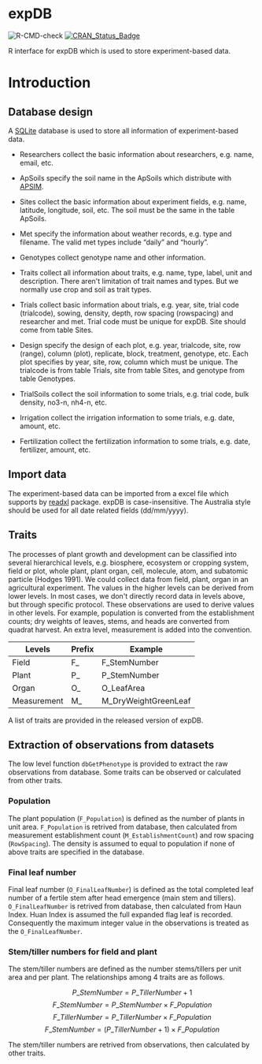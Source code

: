 # expDB

![R-CMD-check](https://github.com/byzheng/expDB/workflows/R-CMD-check/badge.svg)
[![CRAN_Status_Badge](http://www.r-pkg.org/badges/version/expDB)](https://cran.r-project.org/package=expDB)



R interface for expDB which is used to store experiment-based data.


# Introduction



## Database design

A [SQLite](https://www.sqlite.org/index.html) database is used to store all information of experiment-based data. 

* Researchers collect the basic information about researchers, e.g. name, email, etc.
* ApSoils specify the soil name in the ApSoils which distribute with [APSIM](https://www.apsim.info/).

* Sites collect the basic information about experiment fields, e.g. name, latitude, longitude, soil, etc. The soil must be the same in the table ApSoils.
* Met specify the information about weather records, e.g. type and filename. The valid met types include “daily” and “hourly”.
* Genotypes collect genotype name and other information.
* Traits collect all information about traits, e.g. name, type, label, unit and description. There aren't limitation of trait names and types. But we normally use crop and soil as trait types.
* Trials collect basic information about trials, e.g. year, site, trial code (trialcode), sowing, density, depth, row spacing (rowspacing) and researcher and met. Trial code must be unique for expDB. Site should come from table Sites.
* Design specify the design of each plot, e.g. year, trialcode, site, row (range), column (plot), replicate, block, treatment, genotype, etc. Each plot specifies by year, site, row, column which must be unique. The trialcode is from table Trials, site from table Sites, and genotype from table Genotypes.
* TrialSoils collect the soil information to some trials, e.g. trial code, bulk density, no3-n, nh4-n, etc.
* Irrigation collect the irrigation information to some trials, e.g. date, amount, etc.
* Fertilization collect the fertilization information to some trials, e.g. date, fertilizer, amount, etc.

## Import data

The experiment-based data can be imported from a excel file which supports by [readxl](https://CRAN.R-project.org/package=readxl) package. expDB is case-insensitive. The Australia style should be used for all date related fields (dd/mm/yyyy).

## Traits
The processes of plant growth and development can be classified into several hierarchical levels, e.g. biosphere, ecosystem or cropping system, field or plot, whole plant, plant organ, cell, molecule, atom, and subatomic particle (Hodges 1991). We could collect data from field, plant, organ in an agricultural experiment. The values in the higher levels can be derived from lower levels. In most cases, we don't directly record data in levels above, but through specific protocol. These observations are used to derive values in other levels. For example, population is converted from the establishment counts; dry weights of leaves, stems, and heads are converted from quadrat harvest. An extra level, measurement is added into the convention.

|Levels      | Prefix | Example              |
|------------|--------|----------------------|
|Field       | F_     | F_StemNumber         |
|Plant       | P_     | P_StemNumber         |
|Organ       | O_     | O_LeafArea           |
|Measurement | M_     | M_DryWeightGreenLeaf |

A list of traits are provided in the released version of expDB.

## Extraction of observations from datasets
The low level function `dbGetPhenotype` is provided to extract the raw observations from database. Some traits can be observed or calculated from other traits. 

### Population
The plant population (`F_Population`) is defined as the number of plants in unit area. `F_Population` is retrived from database, then calculated from measurement establishment count (`M_EstablishmentCount`) and row spacing (`RowSpacing`). The density is assumed to equal to population if none of above traits are specified in the database.

### Final leaf number
Final leaf number (`O_FinalLeafNumber`) is defined as the total completed leaf number of a fertile stem after head emergence (main stem and tillers). `O_FinalLeafNumber` is retrived from database, then calculated from Haun Index. Huan Index is assumed the full expanded flag leaf is recorded. Consequently the maximum integer value in the observations is treated as the `O_FinalLeafNumber`.

### Stem/tiller numbers for field and plant
The stem/tiller numbers are defined as the number stems/tillers per unit area and per plant. The relationships among 4 traits are as follows.

$$P\_StemNumber = P\_TillerNumber + 1$$
$$F\_StemNumber = P\_StemNumber \times F\_Population$$
$$F\_TillerNumber = P\_TillerNumber \times F\_Population$$
$$F\_StemNumber = (P\_TillerNumber + 1) \times F\_Population$$

The stem/tiller numbers are retrived from observations, then calculated by other traits. 

